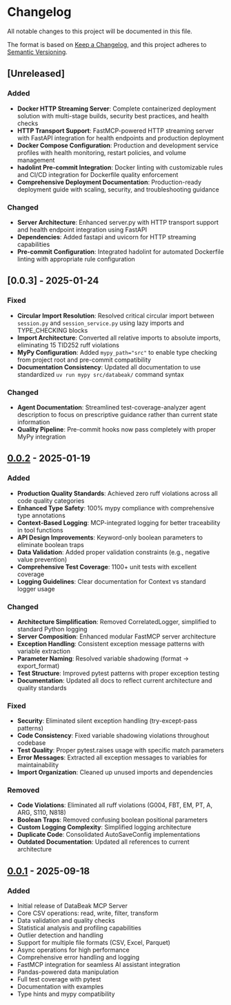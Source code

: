 # Changelog

<!-- markdownlint-disable MD024 -->

All notable changes to this project will be documented in this file.

The format is based on [Keep a Changelog](https://keepachangelog.com/en/1.0.0/),
and this project adheres to
[Semantic Versioning](https://semver.org/spec/v2.0.0.html).

## [Unreleased]

### Added

- **Docker HTTP Streaming Server**: Complete containerized deployment solution
  with multi-stage builds, security best practices, and health checks
- **HTTP Transport Support**: FastMCP-powered HTTP streaming server with FastAPI
  integration for health endpoints and production deployment
- **Docker Compose Configuration**: Production and development service profiles
  with health monitoring, restart policies, and volume management
- **hadolint Pre-commit Integration**: Docker linting with customizable rules
  and CI/CD integration for Dockerfile quality enforcement
- **Comprehensive Deployment Documentation**: Production-ready deployment guide
  with scaling, security, and troubleshooting guidance

### Changed

- **Server Architecture**: Enhanced server.py with HTTP transport support and
  health endpoint integration using FastAPI
- **Dependencies**: Added fastapi and uvicorn for HTTP streaming capabilities
- **Pre-commit Configuration**: Integrated hadolint for automated Dockerfile
  linting with appropriate rule configuration

## [0.0.3] - 2025-01-24

### Fixed

- **Circular Import Resolution**: Resolved critical circular import between
  `session.py` and `session_service.py` using lazy imports and TYPE_CHECKING
  blocks
- **Import Architecture**: Converted all relative imports to absolute imports,
  eliminating 15 TID252 ruff violations
- **MyPy Configuration**: Added `mypy_path="src"` to enable type checking from
  project root and pre-commit compatibility
- **Documentation Consistency**: Updated all documentation to use standardized
  `uv run mypy src/databeak/` command syntax

### Changed

- **Agent Documentation**: Streamlined test-coverage-analyzer agent description
  to focus on prescriptive guidance rather than current state information
- **Quality Pipeline**: Pre-commit hooks now pass completely with proper MyPy
  integration

## [0.0.2] - 2025-01-19

### Added

- **Production Quality Standards**: Achieved zero ruff violations across all
  code quality categories
- **Enhanced Type Safety**: 100% mypy compliance with comprehensive type
  annotations
- **Context-Based Logging**: MCP-integrated logging for better traceability in
  tool functions
- **API Design Improvements**: Keyword-only boolean parameters to eliminate
  boolean traps
- **Data Validation**: Added proper validation constraints (e.g., negative value
  prevention)
- **Comprehensive Test Coverage**: 1100+ unit tests with excellent coverage
- **Logging Guidelines**: Clear documentation for Context vs standard logger
  usage

### Changed

- **Architecture Simplification**: Removed CorrelatedLogger, simplified to
  standard Python logging
- **Server Composition**: Enhanced modular FastMCP server architecture
- **Exception Handling**: Consistent exception message patterns with variable
  extraction
- **Parameter Naming**: Resolved variable shadowing (format → export_format)
- **Test Structure**: Improved pytest patterns with proper exception testing
- **Documentation**: Updated all docs to reflect current architecture and
  quality standards

### Fixed

- **Security**: Eliminated silent exception handling (try-except-pass patterns)
- **Code Consistency**: Fixed variable shadowing violations throughout codebase
- **Test Quality**: Proper pytest.raises usage with specific match parameters
- **Error Messages**: Extracted all exception messages to variables for
  maintainability
- **Import Organization**: Cleaned up unused imports and dependencies

### Removed

- **Code Violations**: Eliminated all ruff violations (G004, FBT, EM, PT, A,
  ARG, S110, N818)
- **Boolean Traps**: Removed confusing boolean positional parameters
- **Custom Logging Complexity**: Simplified logging architecture
- **Duplicate Code**: Consolidated AutoSaveConfig implementations
- **Outdated Documentation**: Updated all references to current architecture

## [0.0.1] - 2025-09-18

### Added

- Initial release of DataBeak MCP Server
- Core CSV operations: read, write, filter, transform
- Data validation and quality checks
- Statistical analysis and profiling capabilities
- Outlier detection and handling
- Support for multiple file formats (CSV, Excel, Parquet)
- Async operations for high performance
- Comprehensive error handling and logging
- FastMCP integration for seamless AI assistant integration
- Pandas-powered data manipulation
- Full test coverage with pytest
- Documentation with examples
- Type hints and mypy compatibility

[0.0.1]: https://github.com/jonpspri/databeak/releases/tag/v0.0.1
[0.0.2]: https://github.com/jonpspri/databeak/releases/tag/v0.0.2
